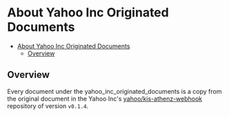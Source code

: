 # About Yahoo Inc Originated Documents

<!-- TOC -->

- [About Yahoo Inc Originated Documents](#about-yahoo-inc-originated-documents)
  - [Overview](#overview)

<!-- /TOC -->

## Overview

Every document under the yahoo_inc_originated_documents is a copy from the original document in the Yahoo Inc's [yahoo/kis-athenz-webhook](https://github.com/yahoo/k8s-athenz-webhook) repository of version `v0.1.4`.
